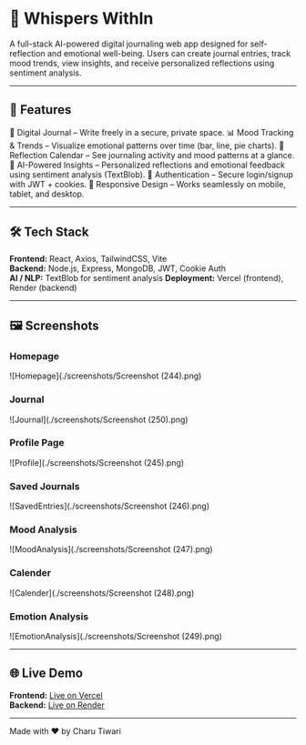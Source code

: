 # 🌸 Whispers WithIn

A full-stack AI-powered digital journaling web app designed for self-reflection and emotional well-being. Users can create journal entries, track mood trends, view insights, and receive personalized reflections using sentiment analysis.

---

## 🚀 Features

📝 Digital Journal – Write freely in a secure, private space.
📊 Mood Tracking & Trends – Visualize emotional patterns over time (bar, line, pie charts).
📅 Reflection Calendar – See journaling activity and mood patterns at a glance.
🤖 AI-Powered Insights – Personalized reflections and emotional feedback using sentiment analysis (TextBlob).
🔐 Authentication – Secure login/signup with JWT + cookies.
📱 Responsive Design – Works seamlessly on mobile, tablet, and desktop.

---

## 🛠️ Tech Stack

**Frontend:** React, Axios, TailwindCSS, Vite  
**Backend:** Node.js, Express, MongoDB, JWT, Cookie Auth  
**AI / NLP:** TextBlob for sentiment analysis
**Deployment:** Vercel (frontend), Render (backend)

---

## 🖼️ Screenshots

### Homepage
![Homepage](./screenshots/Screenshot (244).png)

### Journal
![Journal](./screenshots/Screenshot (250).png)

### Profile Page
![Profile](./screenshots/Screenshot (245).png)

### Saved Journals
![SavedEntries](./screenshots/Screenshot (246).png)

### Mood Analysis
![MoodAnalysis](./screenshots/Screenshot (247).png)

### Calender
![Calender](./screenshots/Screenshot (248).png)

### Emotion Analysis
![EmotionAnalysis](./screenshots/Screenshot (249).png)


---


## 🌐 Live Demo

**Frontend:** [Live on Vercel](https://project-journal-eight.vercel.app/)  
**Backend:** [Live on Render](https://project-journal-nrgb.onrender.com)

---


Made with ❤️ by Charu Tiwari
